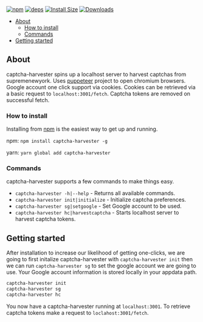 [![npm][npm]][npm-url]
[![deps][deps]][deps-url]
[![Install Size][size]][size-url]
[![Downloads][downloads]][downloads-url]

- [About](#about)
  - [How to install](#how-to-install)
  - [Commands](#commands)
- [Getting started](#getting-started)

## About

captcha-harvester spins up a localhost server to harvest captchas from supremenewyork. Uses [puppeteer](https://github.com/GoogleChrome/puppeteer) project to open chromium browsers. Google account one click support via cookies. Cookies can be retrieved via a basic request to `localhost:3001/fetch`. Captcha tokens are removed on successful fetch.

### How to install

Installing from [npm](https://www.npmjs.com/package/captcha-harvester) is the easiest way to get up and running. 

npm: `npm install captcha-harvester -g`

yarn: `yarn global add captcha-harvester`

### Commands

captcha-harvester supports a few commands to make things easy.

- `captcha-harvester -h|--help` - Returns all available commands.
- `captcha-harvester init|initialize` - Initialize captcha preferences.
- `captcha-harvester sg|setgoogle` - Set Google account to be used.
- `captcha-harvester hc|harvestcaptcha` - Starts localhost server to harvest captcha tokens.

## Getting started

After installation to increase our likelihood of getting one-clicks, we are going to first initalize captcha-harvester with `captcha-harvester init` then we can run `captcha-harvester sg` to set the google account we are going to use. Your Google account information is stored locally in your appdata path.

```sh
captcha-harvester init
captcha-harvester sg
captcha-harvester hc
```

You now have a captcha-harvester running at `localhost:3001`. To retrieve captcha tokens make a request to `loclahost:3001/fetch`.

[deps]: https://img.shields.io/endpoint.svg?url=https%3A%2F%2Funtitled-m9syrx0900b2.runkit.sh%2Fdeps
[deps-url]: https://david-dm.org/0xhjohnson/captcha-harvester
[downloads]: https://img.shields.io/endpoint.svg?url=https%3A%2F%2Funtitled-m9syrx0900b2.runkit.sh%2Fdownloads
[downloads-url]: https://www.npmjs.com/package/captcha-harvester
[npm]: https://img.shields.io/endpoint.svg?url=https%3A%2F%2Funtitled-m9syrx0900b2.runkit.sh%2Fnpm
[npm-url]: https://www.npmjs.com/package/captcha-harvester
[size]: https://packagephobia.now.sh/badge?p=captcha-harvester
[size-url]: https://packagephobia.now.sh/result?p=captcha-harvester
